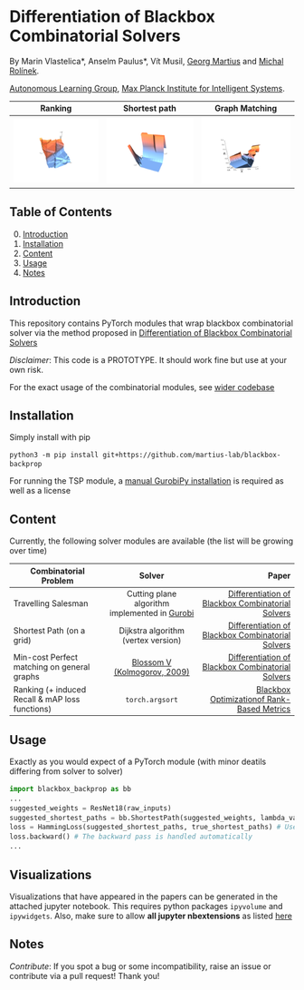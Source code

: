 # Differentiation of Blackbox Combinatorial Solvers

By Marin Vlastelica*, Anselm Paulus*, Vít Musil, [Georg Martius](http://georg.playfulmachines.com/) and [Michal Rolínek](https://scholar.google.de/citations?user=DVdSTFQAAAAJ&hl=en).

[Autonomous Learning Group](https://al.is.tuebingen.mpg.de/), [Max Planck Institute for Intelligent Systems](https://is.tuebingen.mpg.de/).

Ranking |  Shortest path  |  Graph Matching    
:-------------------------:|:-------------------------:|:-------------------------:
 ![alt text](images/ranking.png "Ranking")  |   ![alt text](images/shortest_path.png "Shortest Path") | ![alt text](images/graph_matching.png "Graph matching")


## Table of Contents
0. [Introduction](#introduction)
0. [Installation](#installation)
0. [Content](#content)
0. [Usage](#usage)
0. [Notes](#notes)



## Introduction

This repository contains PyTorch modules that wrap blackbox combinatorial solver via the method proposed in [Differentiation of Blackbox Combinatorial Solvers](http://arxiv.org/abs/1912.02175)

*Disclaimer*: This code is a PROTOTYPE. It should work fine but use at your own risk.
 
For the exact usage of the combinatorial modules, see [wider codebase](https://sites.google.com/view/combinatorialgradients/home) 

## Installation

Simply install with pip

```
python3 -m pip install git+https://github.com/martius-lab/blackbox-backprop
```

For running the TSP module, a [manual GurobiPy installation](https://www.gurobi.com/documentation/8.1/quickstart_mac/the_gurobi_python_interfac.html) is required as well as a license

## Content

Currently, the following solver modules are available (the list will be growing over time)

| Combinatorial Problem        | Solver           | Paper  |
| ------------- |:-------------:| -----:|
| Travelling Salesman      | Cutting plane algorithm implemented in [Gurobi](https://www.gurobi.com/) | [Differentiation of Blackbox Combinatorial Solvers](http://arxiv.org/abs/1912.02175) |
| Shortest Path (on a grid)      | Dijkstra algorithm (vertex version)      |   [Differentiation of Blackbox Combinatorial Solvers](http://arxiv.org/abs/1912.02175) |
| Min-cost Perfect matching on general graphs | [Blossom V (Kolmogorov, 2009)](https://pub.ist.ac.at/~vnk/papers/blossom5.pdf)|  [Differentiation of Blackbox Combinatorial Solvers](http://arxiv.org/abs/1912.02175) |
| Ranking (+ induced Recall & mAP loss functions) | `torch.argsort` | [Blackbox Optimizationof Rank-Based Metrics](http://arxiv.org/abs/1912.02175)|


## Usage

Exactly as you would expect of a PyTorch module (with minor deatils differing from solver to solver)
```python
import blackbox_backprop as bb
...
suggested_weights = ResNet18(raw_inputs)
suggested_shortest_paths = bb.ShortestPath(suggested_weights, lambda_val=5.0) # Set the lambda hyperparameter
loss = HammingLoss(suggested_shortest_paths, true_shortest_paths) # Use e.g. Hamming distance as the loss function
loss.backward() # The backward pass is handled automatically
...
```

## Visualizations

Visualizations that have appeared in the papers can be generated in the attached jupyter notebook.
This requires python packages `ipyvolume` and `ipywidgets`. Also, make sure to allow **all jupyter nbextensions** as listed [here](https://github.com/maartenbreddels/ipyvolume)

## Notes

*Contribute*: If you spot a bug or some incompatibility, raise an issue or contribute via a pull request! Thank you!